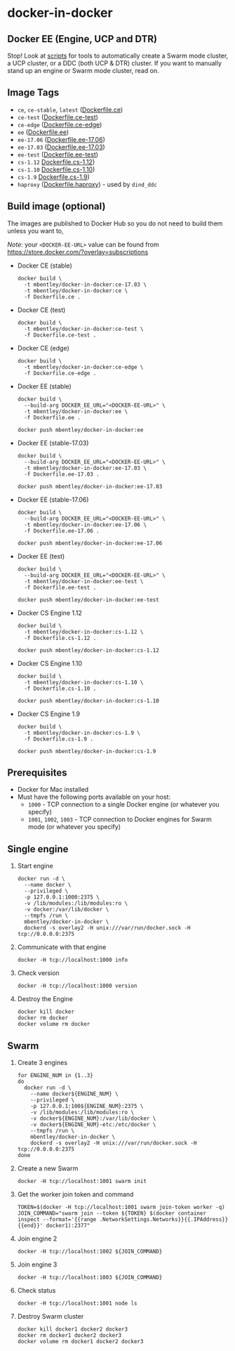 docker-in-docker
================

## Docker EE (Engine, UCP and DTR)
Stop! Look at [scripts](./scripts) for tools to automatically create a Swarm mode cluster, a UCP cluster, or a DDC (both UCP & DTR) cluster.  If you want to manually stand up an engine or Swarm mode cluster, read on.

## Image Tags
  * `ce`, `ce-stable`, `latest` ([Dockerfile.ce](./Dockerfile.ce))
  * `ce-test` ([Dockerfile.ce-test](./Dockerfile.ce-test))
  * `ce-edge` ([Dockerfile.ce-edge](./Dockerfile.ce-edge))
  * `ee` ([Dockerfile.ee](./Dockerfile.ee))
  * `ee-17.06` ([Dockerfile.ee-17.06](./Dockerfile.ee-17.03))
  * `ee-17.03` ([Dockerfile.ee-17.03](./Dockerfile.ee-17.03))
  * `ee-test` ([Dockerfile.ee-test](./Dockerfile.ee-test))
  * `cs-1.12` [Dockerfile.cs-1.12](./Dockerfile.cs-1.12))
  * `cs-1.10` [Dockerfile.cs-1.10](./Dockerfile.cs-1.10))
  * `cs-1.9` [Dockerfile.cs-1.9](./Dockerfile.cs-1.9))
  * `haproxy` ([Dockerfile.haproxy](./scripts/haproxy/Dockerfile.haproxy)) - used by  `dind_ddc`

## Build image (optional)
The images are published to Docker Hub so you do not need to build them unless you want to,

*Note*: your `<DOCKER-EE-URL>` value can be found from https://store.docker.com/?overlay=subscriptions

* Docker CE (stable)
  ```
  docker build \
    -t mbentley/docker-in-docker:ce-17.03 \
    -t mbentley/docker-in-docker:ce \
    -f Dockerfile.ce .
  ```
* Docker CE (test)
  ```
  docker build \
    -t mbentley/docker-in-docker:ce-test \
    -f Dockerfile.ce-test .
  ```
* Docker CE (edge)
  ```
  docker build \
    -t mbentley/docker-in-docker:ce-edge \
    -f Dockerfile.ce-edge .
  ```
* Docker EE (stable)
  ```
  docker build \
    --build-arg DOCKER_EE_URL="<DOCKER-EE-URL>" \
    -t mbentley/docker-in-docker:ee \
    -f Dockerfile.ee .

  docker push mbentley/docker-in-docker:ee
  ```
* Docker EE (stable-17.03)
  ```
  docker build \
    --build-arg DOCKER_EE_URL="<DOCKER-EE-URL>" \
    -t mbentley/docker-in-docker:ee-17.03 \
    -f Dockerfile.ee-17.03 .

  docker push mbentley/docker-in-docker:ee-17.03
  ```
* Docker EE (stable-17.06)
  ```
  docker build \
    --build-arg DOCKER_EE_URL="<DOCKER-EE-URL>" \
    -t mbentley/docker-in-docker:ee-17.06 \
    -f Dockerfile.ee-17.06 .

  docker push mbentley/docker-in-docker:ee-17.06
  ```
* Docker EE (test)
  ```
  docker build \
    --build-arg DOCKER_EE_URL="<DOCKER-EE-URL>" \
    -t mbentley/docker-in-docker:ee-test \
    -f Dockerfile.ee-test .

  docker push mbentley/docker-in-docker:ee-test
  ```

* Docker CS Engine 1.12
  ```
  docker build \
    -t mbentley/docker-in-docker:cs-1.12 \
    -f Dockerfile.cs-1.12 .

  docker push mbentley/docker-in-docker:cs-1.12
  ```

* Docker CS Engine 1.10
  ```
  docker build \
    -t mbentley/docker-in-docker:cs-1.10 \
    -f Dockerfile.cs-1.10 .

  docker push mbentley/docker-in-docker:cs-1.10
  ```

* Docker CS Engine 1.9
  ```
  docker build \
    -t mbentley/docker-in-docker:cs-1.9 \
    -f Dockerfile.cs-1.9 .

  docker push mbentley/docker-in-docker:cs-1.9
  ```

## Prerequisites
  * Docker for Mac installed
  * Must have the following ports available on your host:
    * `1000` - TCP connection to a single Docker engine (or whatever you specify)
    * `1001`, `1002`, `1003` - TCP connection to Docker engines for Swarm mode (or whatever you specify)

## Single engine

1. Start engine
    ```
    docker run -d \
      --name docker \
      --privileged \
      -p 127.0.0.1:1000:2375 \
      -v /lib/modules:/lib/modules:ro \
      -v docker:/var/lib/docker \
      --tmpfs /run \
      mbentley/docker-in-docker \
      dockerd -s overlay2 -H unix:///var/run/docker.sock -H tcp://0.0.0.0:2375
    ```

2. Communicate with that engine
    ```
    docker -H tcp://localhost:1000 info
    ```

3. Check version
    ```
    docker -H tcp://localhost:1000 version
    ```

4. Destroy the Engine
    ```
    docker kill docker
    docker rm docker
    docker volume rm docker
    ```

## Swarm
1. Create 3 engines
    ```
    for ENGINE_NUM in {1..3}
    do
      docker run -d \
        --name docker${ENGINE_NUM} \
        --privileged \
        -p 127.0.0.1:100${ENGINE_NUM}:2375 \
        -v /lib/modules:/lib/modules:ro \
        -v docker${ENGINE_NUM}:/var/lib/docker \
        -v docker${ENGINE_NUM}-etc:/etc/docker \
        --tmpfs /run \
        mbentley/docker-in-docker \
        dockerd -s overlay2 -H unix:///var/run/docker.sock -H tcp://0.0.0.0:2375
    done
    ```

2. Create a new Swarm
    ```
    docker -H tcp://localhost:1001 swarm init
    ```

3. Get the worker join token and command
    ```
    TOKEN=$(docker -H tcp://localhost:1001 swarm join-token worker -q)
    JOIN_COMMAND="swarm join --token ${TOKEN} $(docker container inspect --format='{{range .NetworkSettings.Networks}}{{.IPAddress}}{{end}}' docker1):2377"
    ```

4. Join engine 2
    ```
    docker -H tcp://localhost:1002 ${JOIN_COMMAND}
    ```

5. Join engine 3
    ```
    docker -H tcp://localhost:1003 ${JOIN_COMMAND}
    ```

6. Check status
    ```
    docker -H tcp://localhost:1001 node ls
    ```

7. Destroy Swarm cluster
    ```
    docker kill docker1 docker2 docker3
    docker rm docker1 docker2 docker3
    docker volume rm docker1 docker2 docker3
    ```
